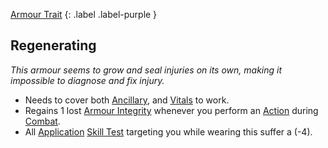 
[Armour Trait](Game/Core/Armour-Traits)
{: .label .label-purple }

## Regenerating
*This armour seems to grow and seal injuries on its own, making it impossible to diagnose and fix injury.*
* Needs to cover both [Ancillary](Injury#Ancillary), and [Vitals](Injury#Vitals) to work.
* Regains 1 lost [Armour Integrity](Armour#Armour%20Integrity) whenever you perform an [Action](Game/Core/Terminology#Action) during [Combat](Game/Core/Combat).
* All [Application](Intelligence#Application) [Skill Test](Terminology#Skill%20Test) targeting you while wearing this suffer a (-4).